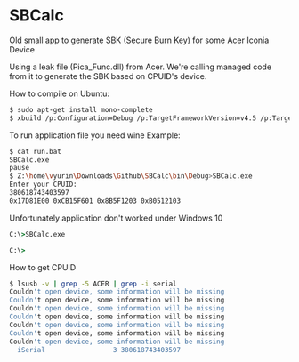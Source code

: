 # SBCalc
Old small app to generate SBK (Secure Burn Key) for some Acer Iconia Device

Using a leak file (Pica_Func.dll) from Acer.
We're calling managed code from it to generate the SBK based on CPUID's device.

How to compile on Ubuntu:
```bash
$ sudo apt-get install mono-complete
$ xbuild /p:Configuration=Debug /p:TargetFrameworkVersion=v4.5 /p:TargetFrameworkProfile="" SBCalc.csproj
```

To run application file you need wine
Example:
```bash
$ cat run.bat
SBCalc.exe
pause
$ Z:\home\vyurin\Downloads\Github\SBCalc\bin\Debug>SBCalc.exe
Enter your CPUID:
380618743403597
0x17D81E00 0xCB15F601 0x8B5F1203 0xB0512103
```

Unfortunately application don't worked under Windows 10
```cmd
C:\>SBCalc.exe

C:\>
```
How to get CPUID
```bash
$ lsusb -v | grep -5 ACER | grep -i serial
Couldn't open device, some information will be missing
Couldn't open device, some information will be missing
Couldn't open device, some information will be missing
Couldn't open device, some information will be missing
Couldn't open device, some information will be missing
Couldn't open device, some information will be missing
Couldn't open device, some information will be missing
  iSerial                 3 380618743403597
```
